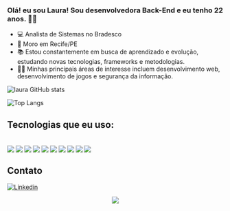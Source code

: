 ### Olá! eu sou Laura! Sou desenvolvedora Back-End e eu tenho 22 anos. 👋🏼
- 💻 Analista de Sistemas no Bradesco
- 🏡 Moro em Recife/PE
- 📚 Estou constantemente em busca de aprendizado e evolução, estudando novas tecnologias, frameworks e metodologias.
- 👩‍💻 Minhas principais áreas de interesse incluem desenvolvimento web, desenvolvimento de jogos e segurança da informação.

![laura GitHub stats](https://github-readme-stats.vercel.app/api?username=lauradefreitas2&show_icons=true&theme=transparent)

![Top Langs](https://github-readme-stats.vercel.app/api/top-langs/?username=lauradefreitas2&hide_progress=true)

## Tecnologias que eu uso:

<div style="display: inline_block"><br/>
<img align= "center" src= "https://img.shields.io/badge/Java-ED8B00?style=for-the-badge&logo=openjdk&logoColor=white"/>
<img align= "center" src= "https://img.shields.io/badge/Spring-6DB33F?style=for-the-badge&logo=spring&logoColor=white">
<img align= "center" src= "https://img.shields.io/badge/MySQL-00000F?style=for-the-badge&logo=mysql&logoColor=white"/>

<img align= "center" src= "https://img.shields.io/badge/MongoDB-4EA94B?style=for-the-badge&logo=mongodb&logoColor=white"/>
<img align= "center" src= "https://img.shields.io/badge/Amazon_AWS-232F3E?style=for-the-badge&logo=amazon-aws&logoColor=white"/>
<img align= "center" src= "https://img.shields.io/badge/Node.js-43853D?style=for-the-badge&logo=node.js&logoColor=white"/>
<img align= "center" src= "https://img.shields.io/badge/JavaScript-F7DF1E?style=for-the-badge&logo=javascript&logoColor=black"/>
<img align= "center" src= "https://img.shields.io/badge/HTML5-E34F26?style=for-the-badge&logo=html5&logoColor=white"/>
<img align= "center" src= "https://img.shields.io/badge/CSS3-1572B6?style=for-the-badge&logo=css3&logoColor=white"/>
<img align= "center" src= "https://img.shields.io/badge/GIT-E44C30?style=for-the-badge&logo=git&logoColor=white"/>
</div>

## Contato
[![Linkedin](https://img.shields.io/badge/LinkedIn-0077B5?style=for-the-badge&logo=linkedin&logoColor=white)](https://www.linkedin.com/in/lauradefreitas/)


<div align="center"><img src="https://media.giphy.com/media/L1R1tvI9svkIWwpVYr/giphy.gif"</div>
